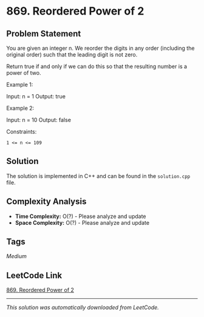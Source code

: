 # 869. Reordered Power of 2

## Problem Statement

You are given an integer n. We reorder the digits in any order (including the original order) such that the leading digit is not zero.

Return true if and only if we can do this so that the resulting number is a power of two.

Example 1:

Input: n = 1
Output: true

Example 2:

Input: n = 10
Output: false

Constraints:

	1 <= n <= 109

## Solution

The solution is implemented in C++ and can be found in the `solution.cpp` file.

## Complexity Analysis

- **Time Complexity:** O(?) - Please analyze and update
- **Space Complexity:** O(?) - Please analyze and update

## Tags

*Medium*

## LeetCode Link

[869. Reordered Power of 2](https://leetcode.com/problems/reordered-power-of-2/)

---

*This solution was automatically downloaded from LeetCode.*
